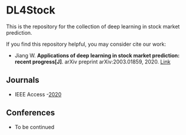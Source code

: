 # DL4Stock
This is the repository for the collection of deep learning in stock market prediction.

If you find this repository helpful, you may consider cite our work:
* Jiang W. <b>Applications of deep learning in stock market prediction: recent progress[J]</b>. arXiv preprint arXiv:2003.01859, 2020. [Link](https://arxiv.org/abs/2003.01859)

## Journals
* IEEE Access -[2020](https://github.com/jwwthu/DL4Stock/blob/master/2020/Journals/IEEE%20Access.md)

## Conferences
* To be continued
